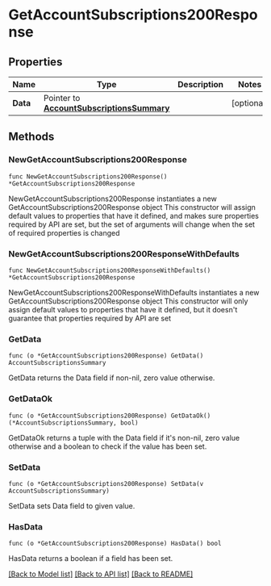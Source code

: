 # GetAccountSubscriptions200Response

## Properties

Name | Type | Description | Notes
------------ | ------------- | ------------- | -------------
**Data** | Pointer to [**AccountSubscriptionsSummary**](AccountSubscriptionsSummary.md) |  | [optional] 

## Methods

### NewGetAccountSubscriptions200Response

`func NewGetAccountSubscriptions200Response() *GetAccountSubscriptions200Response`

NewGetAccountSubscriptions200Response instantiates a new GetAccountSubscriptions200Response object
This constructor will assign default values to properties that have it defined,
and makes sure properties required by API are set, but the set of arguments
will change when the set of required properties is changed

### NewGetAccountSubscriptions200ResponseWithDefaults

`func NewGetAccountSubscriptions200ResponseWithDefaults() *GetAccountSubscriptions200Response`

NewGetAccountSubscriptions200ResponseWithDefaults instantiates a new GetAccountSubscriptions200Response object
This constructor will only assign default values to properties that have it defined,
but it doesn't guarantee that properties required by API are set

### GetData

`func (o *GetAccountSubscriptions200Response) GetData() AccountSubscriptionsSummary`

GetData returns the Data field if non-nil, zero value otherwise.

### GetDataOk

`func (o *GetAccountSubscriptions200Response) GetDataOk() (*AccountSubscriptionsSummary, bool)`

GetDataOk returns a tuple with the Data field if it's non-nil, zero value otherwise
and a boolean to check if the value has been set.

### SetData

`func (o *GetAccountSubscriptions200Response) SetData(v AccountSubscriptionsSummary)`

SetData sets Data field to given value.

### HasData

`func (o *GetAccountSubscriptions200Response) HasData() bool`

HasData returns a boolean if a field has been set.


[[Back to Model list]](../README.md#documentation-for-models) [[Back to API list]](../README.md#documentation-for-api-endpoints) [[Back to README]](../README.md)


